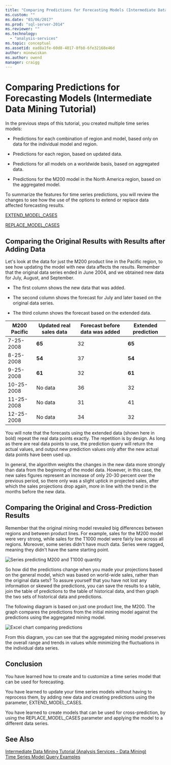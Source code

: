 ```yaml
---
title: "Comparing Predictions for Forecasting Models (Intermediate Data Mining Tutorial) | Microsoft Docs"
ms.custom: ""
ms.date: "03/06/2017"
ms.prod: "sql-server-2014"
ms.reviewer: ""
ms.technology: 
  - "analysis-services"
ms.topic: conceptual
ms.assetid: ead8a1fe-60d8-4017-8fb8-6fe32168e46d
author: minewiskan
ms.author: owend
manager: craigg
---
```

# Comparing Predictions for Forecasting Models (Intermediate Data Mining Tutorial)
  In the previous steps of this tutorial, you created multiple time series models:  
  
-   Predictions for each combination of region and model, based only on data for the individual model and region.  
  
-   Predictions for each region, based on updated data.  
  
-   Predictions for all models on a worldwide basis, based on aggregated data.  
  
-   Predictions for the M200 model in the North America region, based on the aggregated model.  
  
 To summarize the features for time series predictions, you will review the changes to see how the use of the options to extend or replace data affected forecasting results.  
  
 [EXTEND_MODEL_CASES](#bkmk_EXTEND)  
  
 [REPLACE_MODEL_CASES](#bkmk_REPLACE)  
  
##  <a name="bkmk_EXTEND"></a> Comparing the Original Results with Results after Adding Data  
 Let's look at the data for just the M200 product line in the Pacific region, to see how updating the model with new data affects the results. Remember that the original data series ended in June 2004, and we obtained new data for July, August, and September.  
  
-   The first column shows the new data that was added.  
  
-   The second column shows the forecast for July and later based on the original data series.  
  
-   The third column shows the forecast based on the extended data.  
  
|**M200 Pacific**|Updated real sales data|Forecast before data was added|Extended prediction|  
|----------------------|-----------------------------|------------------------------------|-------------------------|  
|7-25-2008|**65**|32|**65**|  
|8-25-2008|**54**|37|**54**|  
|9-25-2008|**61**|32|**61**|  
|10-25-2008|No data|36|32|  
|11-25-2008|No data|31|41|  
|12-25-2008|No data|34|32|  
  
 You will note that the forecasts using the extended data (shown here in bold) repeat the real data points exactly. The repetition is by design. As long as there are real data points to use, the prediction query will return the actual values, and output new prediction values only after the new actual data points have been used up.  
  
 In general, the algorithm weights the changes in the new data more strongly than data from the beginning of the model data. However, in this case, the new sales figures represent an increase of only 20-30 percent over the previous period, so there only was a slight uptick in projected sales, after which the sales projections drop again, more in line with the trend in the months before the new data.  
  
##  <a name="bkmk_REPLACE"></a> Comparing the Original and Cross-Prediction Results  
 Remember that the original mining model revealed big differences between regions and between product lines. For example, sales for the M200 model were very strong, while sales for the T1000 model were fairly low across all regions. Moreover, some series didn't have much data. Series were ragged, meaning they didn't have the same starting point.  
  
 ![Series predicting M200 and T1000 quantity](../../2014/tutorials/media/6series-defaultforecasting.gif "Series predicting M200 and T1000 quantity")  
  
 So how did the predictions change when you made your projections based on the general model, which was based on world-wide sales, rather than the original data sets? To assure yourself that you have not lost any information or skewed the predictions, you can save the results to a table, join the table of predictions to the table of historical data, and then graph the two sets of historical data and predictions.  
  
 The following diagram is based on just one product line, the M200. The graph compares the predictions from the initial mining model against the predictions using the aggregated mining model.  
  
 ![Excel chart comparing predictions](../../2014/tutorials/media/m200-predictions-compared.gif "Excel chart comparing predictions")  
  
 From this diagram, you can see that the aggregated mining model preserves the overall range and trends in values while minimizing the fluctuations in the individual data series.  
  
## Conclusion  
 You have learned how to create and to customize a time series model that can be used for forecasting.  
  
 You have learned to update your time series models without having to reprocess them, by adding new data and creating predictions using the parameter, EXTEND_MODEL_CASES.  
  
 You have learned to create models that can be used for cross-prediction, by using the REPLACE_MODEL_CASES parameter and applying the model to a different data series.  
  
## See Also  
 [Intermediate Data Mining Tutorial &#40;Analysis Services - Data Mining&#41;](../../2014/tutorials/intermediate-data-mining-tutorial-analysis-services-data-mining.md)   
 [Time Series Model Query Examples](../../2014/analysis-services/data-mining/time-series-model-query-examples.md)  
  
  
